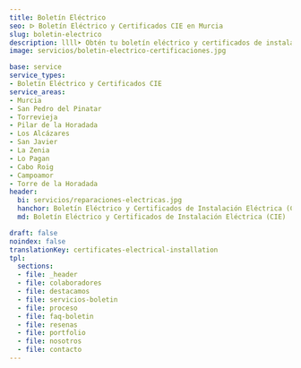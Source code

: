 ```yaml
---
title: Boletín Eléctrico
seo: ᐅ Boletín Eléctrico y Certificados CIE en Murcia
slug: boletin-electrico
description: llll➤ Obtén tu boletín eléctrico y certificados de instalación eléctrica en Murcia. Precios accesibles, servicio rápido y confiable ✅ ¡Consúltanos!
image: servicios/boletin-electrico-certificaciones.jpg

base: service
service_types:
- Boletín Eléctrico y Certificados CIE
service_areas:
- Murcia
- San Pedro del Pinatar
- Torrevieja
- Pilar de la Horadada
- Los Alcázares
- San Javier
- La Zenia
- Lo Pagan
- Cabo Roig
- Campoamor
- Torre de la Horadada
header:
  bi: servicios/reparaciones-electricas.jpg
  hanchor: Boletín Eléctrico y Certificados de Instalación Eléctrica (CIE) en Murcia
  md: Boletín Eléctrico y Certificados de Instalación Eléctrica (CIE)

draft: false
noindex: false
translationKey: certificates-electrical-installation
tpl:
  sections:
  - file: _header
  - file: colaboradores
  - file: destacamos
  - file: servicios-boletin
  - file: proceso
  - file: faq-boletin
  - file: resenas
  - file: portfolio
  - file: nosotros
  - file: contacto
---
```

